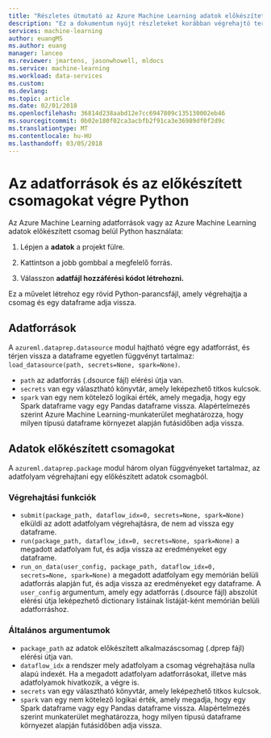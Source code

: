 ```yaml
---
title: "Részletes útmutató az Azure Machine Learning adatok előkészített végrehajtási API használatával |} Microsoft Docs"
description: "Ez a dokumentum nyújt részleteket korábban végrehajtó tervezett adatforrások és az előkészített csomagokat"
services: machine-learning
author: euangMS
ms.author: euang
manager: lanceo
ms.reviewer: jmartens, jasonwhowell, mldocs
ms.service: machine-learning
ms.workload: data-services
ms.custom: 
ms.devlang: 
ms.topic: article
ms.date: 02/01/2018
ms.openlocfilehash: 36814d238aabd12e7cc6947809c135130002eb46
ms.sourcegitcommit: 0b02e180f02ca3acbfb2f91ca3e36989df0f2d9c
ms.translationtype: MT
ms.contentlocale: hu-HU
ms.lasthandoff: 03/05/2018
---
```

# <a name="execute-data-sources-and-data-preparations-packages-from-python"></a>Az adatforrások és az előkészített csomagokat végre Python

Az Azure Machine Learning adatforrások vagy az Azure Machine Learning adatok előkészített csomag belül Python használata:

1. Lépjen a **adatok** a projekt fülre.

2. Kattintson a jobb gombbal a megfelelő forrás.

3. Válasszon **adatfájl hozzáférési kódot létrehozni.**

Ez a művelet létrehoz egy rövid Python-parancsfájl, amely végrehajtja a csomag és egy dataframe adja vissza.

## <a name="data-sources"></a>Adatforrások

A `azureml.dataprep.datasource` modul hajtható végre egy adatforrást, és térjen vissza a dataframe egyetlen függvényt tartalmaz: `load_datasource(path, secrets=None, spark=None)`.
- `path` az adatforrás (.dsource fájl) elérési útja van.
- `secrets` van egy választható könyvtár, amely leképezhető titkos kulcsok.
- `spark` van egy nem kötelező logikai érték, amely megadja, hogy egy Spark dataframe vagy egy Pandas dataframe vissza. Alapértelmezés szerint Azure Machine Learning-munkaterület meghatározza, hogy milyen típusú dataframe környezet alapján futásidőben adja vissza.

## <a name="data-preparations-packages"></a>Adatok előkészített csomagokat

A `azureml.dataprep.package` modul három olyan függvényeket tartalmaz, az adatfolyam végrehajtani egy előkészített adatok csomagból.

### <a name="execution-functions"></a>Végrehajtási funkciók

- `submit(package_path, dataflow_idx=0, secrets=None, spark=None)` elküldi az adott adatfolyam végrehajtásra, de nem ad vissza egy dataframe.
- `run(package_path, dataflow_idx=0, secrets=None, spark=None)` a megadott adatfolyam fut, és adja vissza az eredményeket egy dataframe.
- `run_on_data(user_config, package_path, dataflow_idx=0, secrets=None, spark=None)` a megadott adatfolyam egy memórián belüli adatforrás alapján fut, és adja vissza az eredményeket egy dataframe. A `user_config` argumentum, amely egy adatforrás (.dsource fájl) abszolút elérési útja leképezhető dictionary listáinak listáját-ként memórián belüli adatforráshoz.

### <a name="common-arguments"></a>Általános argumentumok

- `package_path` az adatok előkészített alkalmazáscsomag (.dprep fájl) elérési útja van.
- `dataflow_idx` a rendszer mely adatfolyam a csomag végrehajtása nulla alapú indexét. Ha a megadott adatfolyam adatforrásokat, illetve más adatfolyamok hivatkozik, a végre is.
- `secrets` van egy választható könyvtár, amely leképezhető titkos kulcsok.
- `spark` van egy nem kötelező logikai érték, amely megadja, hogy egy Spark dataframe vagy egy Pandas dataframe vissza. Alapértelmezés szerint munkaterület meghatározza, hogy milyen típusú dataframe környezet alapján futásidőben adja vissza.
